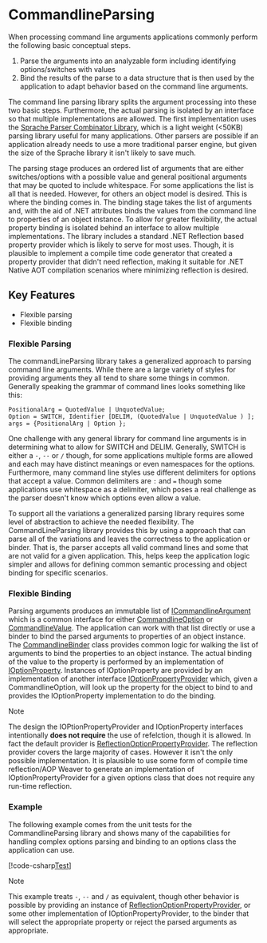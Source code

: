 # CommandlineParsing
When processing command line arguments applications commonly perform the following basic conceptual steps.

1. Parse the arguments into an analyzable form including identifying options/switches with values
1. Bind the results of the parse to a data structure that is then used by the application to adapt
   behavior based on the command line arguments.

The command line parsing library splits the argument processing into these two basic steps. Furthermore,
the actual parsing is isolated by an interface so that multiple implementations are allowed. The first
implementation uses the [Sprache Parser Combinator Library](https://github.com/sprache/Sprache), which
is a light weight (<50KB) parsing library useful for many applications. Other parsers are possible if
an application already needs to use a more traditional parser engine, but given the size of the Sprache
library it isn't likely to save much.

The parsing stage produces an ordered list of arguments that are either switches/options with a possible
value and general positional arguments that may be quoted to include whitespace. For some applications
the list is all that is needed. However, for others an object model is desired. This is where the binding
comes in. The binding stage takes the list of arguments and, with the aid of .NET attributes binds the
values from the command line to properties of an object instance. To allow for greater flexibility, the
actual property binding is isolated behind an interface to allow multiple implementations. The library
includes a standard .NET Reflection based property provider which is likely to serve for most uses. Though,
it is plausible to implement a compile time code generator that created a property provider that didn't need
reflection, making it suitable for .NET Native AOT compilation scenarios where minimizing reflection is desired.

## Key Features
* Flexible parsing
* Flexible binding

### Flexible Parsing
The commandLineParsing library takes a generalized approach to parsing command line arguments. While there
are a large variety of styles for providing arguments they all tend to share some things in common. Generally
speaking the grammar of command lines looks something like this:

```EBNF
PositionalArg = QuotedValue | UnquotedValue;
Option = SWITCH, Identifier [DELIM, (QuotedValue | UnquotedValue ) ];
args = {PositionalArg | Option };
```

One challenge with any general library for command line arguments is in determining what to allow for SWITCH
and DELIM. Generally, SWITCH is either a `-`, `--` or `/` though, for some applications multiple forms are
allowed and each may have distinct meanings or even namespaces for the options. Furthermore, many command line
styles use different delimiters for options that accept a value. Common delimiters are `:` and `=` though some
applications use whitespace as a delimiter, which poses a real challenge as the parser doesn't know which options
even allow a value.

To support all the variations a generalized parsing library requires some level of abstraction to achieve the
needed flexibility. The CommandLineParsing library provides this by using a approach that can parse all of the
variations and leaves the correctness to the application or binder. That is, the parser accepts all valid command
lines and some that are not valid for a given application. This, helps keep the application logic simpler and
allows for defining common semantic processing and object binding for specific scenarios.

### Flexible Binding
Parsing arguments produces an immutable list of [ICommandlineArgument](xref:CommandlineParsing.ICommandlineArgument)
which is a common interface for either [CommandlineOption](xref:CommandlineParsing.CommandlineOption) or
[CommandlineValue](xref:CommandlineParsing.CommandlineValue). The application can work with that list directly or
use a binder to bind the parsed arguments to properties of an object instance. The [CommandlineBinder](xref:CommandlineParsing.CommandlineBinder)
class provides common logic for walking the list of arguments to bind the properties to an object instance. The
actual binding of the value to the property is performed by an implementation of [IOptionProperty](xref:CommandlineParsing.IOptionProperty).
Instances of IOptionProperty are provided by an implementation of another interface [IOptionPropertyProvider](xref:CommandlineParsing.IOptionPropertyProvider)
which, given a CommandlineOption, will look up the property for the object to bind to and provides the IOptionProperty
implementation to do the binding.

>[!NOTE]
>The design the IOPtionPropertyProvider and IOptionProperty interfaces intentionally **does not require** the use of refelction, though it is allowed.
>In fact the default provider is [ReflectionOptionPropertyProvider](xref:CommandlineParsing.ReflectionOptionPropertyProvider). The reflection provider
>covers the large majority of cases. However it isn't the only possible implementation. It is plausible to use some form of compile time reflection/AOP
>Weaver to generate an implementation of IOptionPropertyProvider for a given options class that does not require any run-time reflection.

### Example
The following example comes from the unit tests for the CommandlineParsing library and shows many of the capabilities for handling complex options
parsing and binding to an options class the application can use.

[!code-csharp[Test](../Ubiquity.CommandlineParsing.Monad.UT/BinderTests.cs)]

>[!NOTE]
>This example treats `-`, `--` and `/` as equivalent, though other behavior is possible
>by providing an instance of [ReflectionOptionPropertyProvider](xref:CommandlineParsing.ReflectionOptionPropertyProvider), or some other implementation
>of IOptionPropertyProvider, to the binder that will select the appropriate property or reject the parsed arguments as appropriate.
